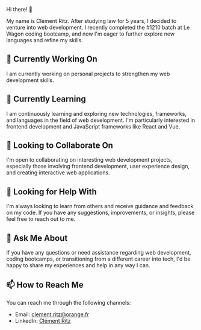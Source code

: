 Hi there! 👋

My name is Clément Ritz. After studying law for 5 years, I decided to venture into web development. I recently completed the #1210 batch at Le Wagon coding bootcamp, and now I'm eager to further explore new languages and refine my skills.

## 🔭 Currently Working On
I am currently working on personal projects to strengthen my web development skills.

## 🌱 Currently Learning
I am continuously learning and exploring new technologies, frameworks, and languages in the field of web development. I'm particularly interested in frontend development and JavaScript frameworks like React and Vue.

## 👯 Looking to Collaborate On
I'm open to collaborating on interesting web development projects, especially those involving frontend development, user experience design, and creating interactive web applications.

## 🤔 Looking for Help With
I'm always looking to learn from others and receive guidance and feedback on my code. If you have any suggestions, improvements, or insights, please feel free to reach out to me.

## 💬 Ask Me About
If you have any questions or need assistance regarding web development, coding bootcamps, or transitioning from a different career into tech, I'd be happy to share my experiences and help in any way I can.

## 📫 How to Reach Me
You can reach me through the following channels:
- Email: [clement.ritz@orange.fr](mailto:clement.ritz@orange.fr)
- LinkedIn: [Clément Ritz](https://www.linkedin.com/in/cl%C3%A9ment-ritz-0a0263280/)
